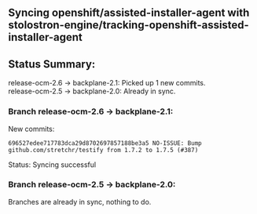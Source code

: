 ## Syncing openshift/assisted-installer-agent with stolostron-engine/tracking-openshift-assisted-installer-agent

## Status Summary:

release-ocm-2.6 -> backplane-2.1: Picked up 1 new commits.  
release-ocm-2.5 -> backplane-2.0: Already in sync.  

### Branch release-ocm-2.6 -> backplane-2.1:

New commits:

```
696527edee717783dca29d8702697857188be3a5 NO-ISSUE: Bump github.com/stretchr/testify from 1.7.2 to 1.7.5 (#387)
```

Status: Syncing successful

### Branch release-ocm-2.5 -> backplane-2.0:

Branches are already in sync, nothing to do.
